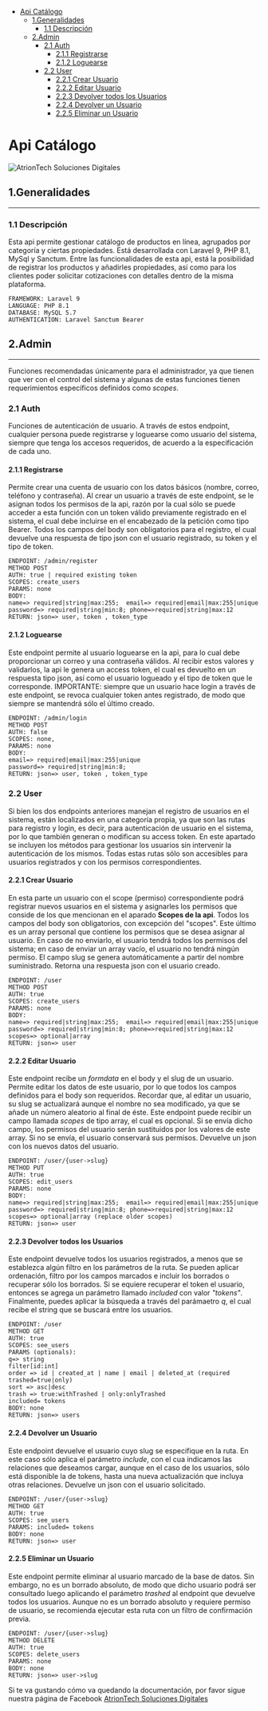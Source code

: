 - [Api Catálogo](#api-catálogo)
  - [1.Generalidades](#-1generalidades)
    - [1.1 Descripción](#11-descripción)
  - [2.Admin](#-2admin)
    - [2.1 Auth](#21-auth)
      - [2.1.1 Registrarse](#211-registrarse)
      - [2.1.2 Loguearse](#212-loguearse)
    - [2.2 User](#22-user)
      - [2.2.1 Crear Usuario](#221-crear-usuario)
      - [2.2.2 Editar Usuario](#222-editar-usuario)
      - [2.2.3 Devolver todos los Usuarios](#223-devolver-todos-los-usuarios)
      - [2.2.4 Devolver un Usuario](#224-devolver-un-usuario)
      - [2.2.5 Eliminar un Usuario](#225-eliminar-un-usuario)
# Api Catálogo
![AtrionTech Soluciones Digitales](https://res.cloudinary.com/dboafhu31/image/upload/c_scale,w_270/v1645757007/con_fondo_negro_jcemcg.jpg)
## 1.Generalidades
------
### 1.1 Descripción
Esta api permite gestionar catálogo de productos en línea, agrupados por categoría y ciertas propiedades. Está desarrollada con Laravel 9, PHP 8.1, MySql y Sanctum. Entre las funcionalidades de esta api, está la posibilidad de registrar los productos y añadirles propiedades, así como para los clientes poder solicitar cotizaciones con detalles dentro de la misma plataforma.
```
FRAMEWORK: Laravel 9
LANGUAGE: PHP 8.1
DATABASE: MySQL 5.7
AUTHENTICATION: Laravel Sanctum Bearer
```
## 2.Admin
---
Funciones recomendadas únicamente para el administrador, ya que tienen que ver con el control del sistema y algunas de estas funciones tienen requerimientos específicos definidos como *scopes*. 

### 2.1 Auth
Funciones de autenticación de usuario. A través de estos endpoint, cualquier persona puede registrarse y loguearse como usuario del sistema, siempre que tenga los accesos requeridos, de acuerdo a la especificación de cada uno.

#### 2.1.1 Registrarse
Permite crear una cuenta de usuario con los datos básicos (nombre, correo, teléfono y contraseña). Al crear un usuario a través de este endpoint, se le asignan todos los permisos de la api, razón por la cual sólo se puede acceder a esta función con un token válido previamente registrado en el sistema, el cual debe incluirse en el encabezado de la petición como tipo Bearer. Todos los campos del body son obligatorios para el registro, el cual devuelve una respuesta de tipo json con el usuario registrado, su token y el tipo de token.
```
ENDPOINT: /admin/register
METHOD POST
AUTH: true | required existing token
SCOPES: create_users
PARAMS: none
BODY:
name=> required|string|max:255;  email=> required|email|max:255|unique
password=> required|string|min:8; phone=>required|string|max:12
RETURN: json=> user, token , token_type
```
#### 2.1.2 Loguearse
Este endpoint permite al usuario loguearse en la api, para lo cual debe proporcionar un correo y una contraseña válidos. Al recibir estos valores y validarlos, la api le genera un access token, el cual es devuelto en un respuesta tipo json, así como el usuario logueado y el tipo de token que le corresponde. IMPORTANTE: siempre que un usuario hace login a través de este endpoint, se revoca cualquier token antes registrado, de modo que siempre se mantendrá sólo el último creado.
```
ENDPOINT: /admin/login
METHOD POST
AUTH: false
SCOPES: none,
PARAMS: none
BODY:
email=> required|email|max:255|unique
password=> required|string|min:8;
RETURN: json=> user, token , token_type
```
### 2.2 User
Si bien los dos endpoints anteriores manejan el registro de usuarios en el sistema, están localizados en una categoría propia, ya que son las rutas para registro y login, es decir, para autenticación de usuario en el sistema, por lo que también generan o modifican su access token. En este apartado se incluyen los métodos para gestionar los usuarios sin intervenir la autenticación de los mismos. Todas estas rutas sólo son accesibles para usuarios registrados y con los permisos correspondientes.
#### 2.2.1 Crear Usuario
En esta parte un usuario con el scope (permiso) correspondiente podrá registrar nuevos usuarios en el sistema y asignarles los permisos que conside de los que mencionan en el aparado **Scopes de la api**. Todos los campos del body son obligatorios, con excepción del "scopes". Este último es un array personal que contiene los permisos que se desea asignar al usuario. En caso de no enviarlo, el usuario tendrá todos los permisos del sistema; en caso de enviar un array vacío, el usuario no tendrá ningún permiso. El campo slug se genera automáticamente a partir del nombre suministrado. Retorna una respuesta json con el usuario creado.
```
ENDPOINT: /user
METHOD POST
AUTH: true
SCOPES: create_users
PARAMS: none
BODY:
name=> required|string|max:255;  email=> required|email|max:255|unique
password=> required|string|min:8; phone=>required|string|max:12
scopes=> optional|array
RETURN: json=> user
```
#### 2.2.2 Editar Usuario
Este endpoint recibe un *formdata* en el body y el slug de un usuario. Permite editar los datos de este usuario, por lo que todos los campos definidos para el body son requeridos. Recordar que, al editar un usuario, su slug se actualizará aunque el nombre no sea modificado, ya que se añade un número aleatorio al final de éste. Este endpoint puede recibir un campo llamada *scopes* de tipo array, el cual es opcional. Si se envía dicho campo, los permisos del usuario serán sustituidos por los valores de este array. Si no se envía, el usuario conservará sus permisos. Devuelve un json con los nuevos datos del usuario.
```
ENDPOINT: /user/{user->slug}
METHOD PUT
AUTH: true
SCOPES: edit_users
PARAMS: none
BODY:
name=> required|string|max:255;  email=> required|email|max:255|unique
password=> required|string|min:8; phone=>required|string|max:12
scopes=> optional|array (replace older scopes)
RETURN: json=> user
```
#### 2.2.3 Devolver todos los Usuarios
Este endpoint devuelve todos los usuarios registrados, a menos que se establezca algún filtro en los parámetros de la ruta. Se pueden aplicar ordenación, filtro por los campos marcados e incluir los borrados o recuperar sólo los borrados. Si se equiere recuperar el token el usuario, entonces se agrega un parámetro llamado *included* con valor *"tokens"*. Finalmente, puedes aplicar la búsqueda a través del parámaetro *q*, el cual recibe el string que se buscará entre los usuarios.
```
ENDPOINT: /user
METHOD GET
AUTH: true
SCOPES: see_users
PARAMS (optionals):
q=> string
filter[id:int]
order => id | created_at | name | email | deleted_at (required trashed=true|only)
sort => asc|desc
trash => true:withTrashed | only:onlyTrashed
included= tokens
BODY: none
RETURN: json=> users
```
#### 2.2.4 Devolver un Usuario
Este endpoint devuelve el usuario cuyo slug se especifique en la ruta. En este caso sólo aplica el parámetro *include*, con el cua indicamos las relaciones que deseamos cargar, aunque en el caso de los usuarios, sólo está disponible la de tokens, hasta una nueva actualización que incluya otras relaciones. Devuelve un json con el usuario solicitado. 
```
ENDPOINT: /user/{user->slug}
METHOD GET
AUTH: true
SCOPES: see_users
PARAMS: included= tokens
BODY: none
RETURN: json=> user
```
#### 2.2.5 Eliminar un Usuario
Este endpoint permite eliminar al usuario marcado de la base de datos. Sin embargo, no es un borrado absoluto, de modo que dicho usuario podrá ser consultado luego aplicando el parámetro *trashed* al endpoint que devuelve todos los usuarios. Aunque no es un borrado absoluto y requiere permiso de usuario, se recomienda ejecutar esta ruta con un filtro de confirmación previa.
```
ENDPOINT: /user/{user->slug}
METHOD DELETE
AUTH: true
SCOPES: delete_users
PARAMS: none
BODY: none
RETURN: json=> user->slug
```

Si te va gustando cómo va quedando la documentación, por favor sigue nuestra página de Facebook [AtrionTech Soluciones Digitales](https://www.facebook.com/atriontech)
